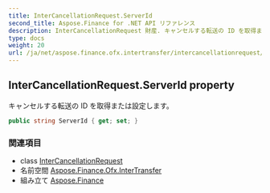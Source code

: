 ```yaml
---
title: InterCancellationRequest.ServerId
second_title: Aspose.Finance for .NET API リファレンス
description: InterCancellationRequest 財産. キャンセルする転送の ID を取得または設定します
type: docs
weight: 20
url: /ja/net/aspose.finance.ofx.intertransfer/intercancellationrequest/serverid/
---
```

## InterCancellationRequest.ServerId property

キャンセルする転送の ID を取得または設定します。

```csharp
public string ServerId { get; set; }
```

### 関連項目

* class [InterCancellationRequest](../)
* 名前空間 [Aspose.Finance.Ofx.InterTransfer](../../intercancellationrequest/)
* 組み立て [Aspose.Finance](../../../)


